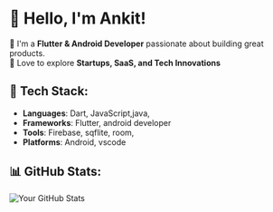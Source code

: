  # 👋 Hello, I'm Ankit!

🔹 I'm a **Flutter & Android Developer** passionate about building great products.   
🔹 Love to explore **Startups, SaaS, and Tech Innovations**  

 
## 🚀 Tech Stack:
- **Languages**: Dart, JavaScript,java, 
- **Frameworks**: Flutter, android developer
- **Tools**: Firebase, sqflite, room, 
- **Platforms**: Android, vscode

## 📊 GitHub Stats:
![Your GitHub Stats](https://github-readme-stats.vercel.app/api?username=aankit-roy&show_icons=true&theme=dark)
